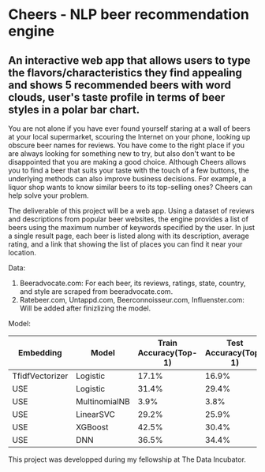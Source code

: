 # Cheers - NLP beer recommendation engine

## An interactive web app that allows users to type the flavors/characteristics they find appealing and shows 5 recommended beers with word clouds, user's taste profile in terms of beer styles in a polar bar chart.

You are not alone if you have ever found yourself staring at a wall of beers at your local supermarket, scouring the Internet on your phone, looking up obscure beer names for reviews. You have come to the right place if you are always looking for something new to try, but also don't want to be disappointed that you are making a good choice. Although Cheers allows you to find a beer that suits your taste with the touch of a few buttons, the underlying methods can also improve business decisions. For example, a liquor shop wants to know similar beers to its top-selling ones? Cheers can help solve your problem.


The deliverable of this project will be a web app. Using a dataset of reviews and descriptions from popular beer websites, the engine provides a list of beers using the maximum number of keywords specified by the user.  In just a single result page, each beer is listed along with its description, average rating, and a link that showing the list of places you can find it near your location.

Data:

  1. Beeradvocate.com: For each beer, its reviews, ratings, state,	country, and	style are scraped from beeradvocate.com.
  2. Ratebeer.com, Untappd.com, Beerconnoisseur.com, Influenster.com: Will be added after finizlizing the model.

Model:

| Embedding | Model | Train Accuracy(Top-1) | Test Accuracy(Top-1) | Train Accuracy(Top-5) | Test Accuracy(Top-5) |
| --- | --- | --- | --- | --- | --- |
| TfidfVectorizer | Logistic | 17.1% | 16.9% | 34.9% | 34.5% |
| USE | Logistic | 31.4% | 29.4% | 54.5% | 54.4% |
| USE | MultinomialNB | 3.9% | 3.8% | 11.5% | 11.4% |
| USE | LinearSVC | 29.2% | 25.9% | 51.3% | 50.1% |
| USE | XGBoost | 42.5% | 30.4% | 72.1% | 55.9% |
| USE | DNN | 36.5% | 34.4% | 59.9% | 59.2% |

This project was developped during my fellowship at The Data Incubator.
